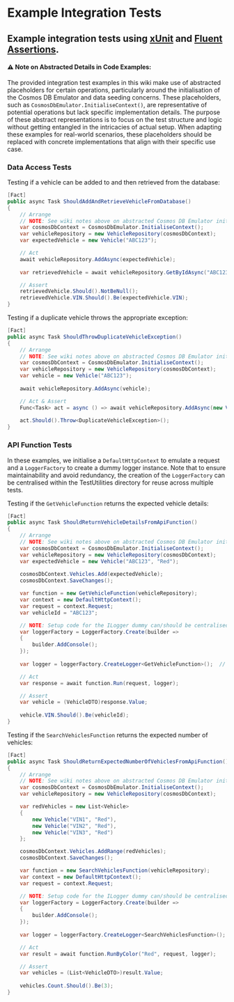 # Example Integration Tests

## Example integration tests using [xUnit](https://xunit.net/) and [Fluent Assertions](https://github.com/fluentassertions/fluentassertions).

#### :warning: **Note on Abstracted Details in Code Examples:**

The provided integration test examples in this wiki make use of abstracted placeholders for certain operations, particularly around the initialisation of the Cosmos DB Emulator and data seeding concerns. These placeholders, such as `CosmosDbEmulator.InitialiseContext()`, are representative of potential operations but lack specific implementation details. The purpose of these abstract representations is to focus on the test structure and logic without getting entangled in the intricacies of actual setup. When adapting these examples for real-world scenarios, these placeholders should be replaced with concrete implementations that align with their specific use case.

### **Data Access Tests**

Testing if a vehicle can be added to and then retrieved from the database:

```csharp
[Fact]
public async Task ShouldAddAndRetrieveVehicleFromDatabase()
{
    // Arrange
    // NOTE: See wiki notes above on abstracted Cosmos DB Emulator initialisation.
    var cosmosDbContext = CosmosDbEmulator.InitialiseContext();
    var vehicleRepository = new VehicleRepository(cosmosDbContext);
    var expectedVehicle = new Vehicle("ABC123");

    // Act
    await vehicleRepository.AddAsync(expectedVehicle);
    
    var retrievedVehicle = await vehicleRepository.GetByIdAsync("ABC123");

    // Assert
    retrievedVehicle.Should().NotBeNull();
    retrievedVehicle.VIN.Should().Be(expectedVehicle.VIN);
}
```

Testing if a duplicate vehicle throws the appropriate exception:

```csharp
[Fact]
public async Task ShouldThrowDuplicateVehicleException()
{
    // Arrange
    // NOTE: See wiki notes above on abstracted Cosmos DB Emulator initialisation.
    var cosmosDbContext = CosmosDbEmulator.InitialiseContext();
    var vehicleRepository = new VehicleRepository(cosmosDbContext);
    var vehicle = new Vehicle("ABC123");
    
    await vehicleRepository.AddAsync(vehicle);

    // Act & Assert
    Func<Task> act = async () => await vehicleRepository.AddAsync(new Vehicle("ABC123"));
    
    act.Should().Throw<DuplicateVehicleException>();
}
```

### **API Function Tests**

In these examples, we initialise a `DefaultHttpContext` to emulate a request and a `LoggerFactory` to create a dummy logger instance. Note that to ensure maintainability and avoid redundancy, the creation of the `LoggerFactory` can be centralised within the TestUtilities directory for reuse across multiple tests.

Testing if the `GetVehicleFunction` returns the expected vehicle details:

```csharp
[Fact]
public async Task ShouldReturnVehicleDetailsFromApiFunction()
{
    // Arrange
    // NOTE: See wiki notes above on abstracted Cosmos DB Emulator initialisation.
    var cosmosDbContext = CosmosDbEmulator.InitialiseContext();
    var vehicleRepository = new VehicleRepository(cosmosDbContext);
    var expectedVehicle = new Vehicle("ABC123", "Red");
    
    cosmosDbContext.Vehicles.Add(expectedVehicle);
    cosmosDbContext.SaveChanges();

    var function = new GetVehicleFunction(vehicleRepository);
    var context = new DefaultHttpContext();
    var request = context.Request;
    var vehicleId = "ABC123";

    // NOTE: Setup code for the ILogger dummy can/should be centralised
    var loggerFactory = LoggerFactory.Create(builder => 
    {
        builder.AddConsole();
    });
    
    var logger = loggerFactory.CreateLogger<GetVehicleFunction>();  // Replace with your actual function's type

    // Act
    var response = await function.Run(request, logger);

    // Assert
    var vehicle = (VehicleDTO)response.Value;
    
    vehicle.VIN.Should().Be(vehicleId);
}
```

Testing if the `SearchVehiclesFunction` returns the expected number of vehicles:

```csharp
[Fact]
public async Task ShouldReturnExpectedNumberOfVehiclesFromApiFunction()
{
    // Arrange
    // NOTE: See wiki notes above on abstracted Cosmos DB Emulator initialisation.
    var cosmosDbContext = CosmosDbEmulator.InitialiseContext();
    var vehicleRepository = new VehicleRepository(cosmosDbContext);

    var redVehicles = new List<Vehicle>
    {
        new Vehicle("VIN1", "Red"),
        new Vehicle("VIN2", "Red"),
        new Vehicle("VIN3", "Red")
    };

    cosmosDbContext.Vehicles.AddRange(redVehicles);
    cosmosDbContext.SaveChanges();

    var function = new SearchVehiclesFunction(vehicleRepository);
    var context = new DefaultHttpContext();
    var request = context.Request;

    // NOTE: Setup code for the ILogger dummy can/should be centralised
    var loggerFactory = LoggerFactory.Create(builder => 
    {
        builder.AddConsole();
    });
    
    var logger = loggerFactory.CreateLogger<SearchVehiclesFunction>();  // Replace with your actual function's type

    // Act
    var result = await function.RunByColor("Red", request, logger);

    // Assert
    var vehicles = (List<VehicleDTO>)result.Value;
    
    vehicles.Count.Should().Be(3);
}
```
